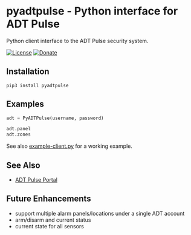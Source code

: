 # pyadtpulse - Python interface for ADT Pulse

Python client interface to the ADT Pulse security system.

[![License](https://img.shields.io/badge/License-Apache%202.0-blue.svg)](https://opensource.org/licenses/Apache-2.0)
[![Donate](https://img.shields.io/badge/Donate-PayPal-green.svg)](https://www.paypal.com/cgi-bin/webscr?cmd=_donations&business=WREP29UDAMB6G)

## Installation

```
pip3 install pyadtpulse
```

## Examples

```python
adt = PyADTPulse(username, password)

adt.panel
adt.zones
```

See also [example-client.py](example-client.py) for a working example.

## See Also

* [ADT Pulse Portal](https://portal.adtpulse.com/)

## Future Enhancements

* support multiple alarm panels/locations under a single ADT account
* arm/disarm and current status
* current state for all sensors
